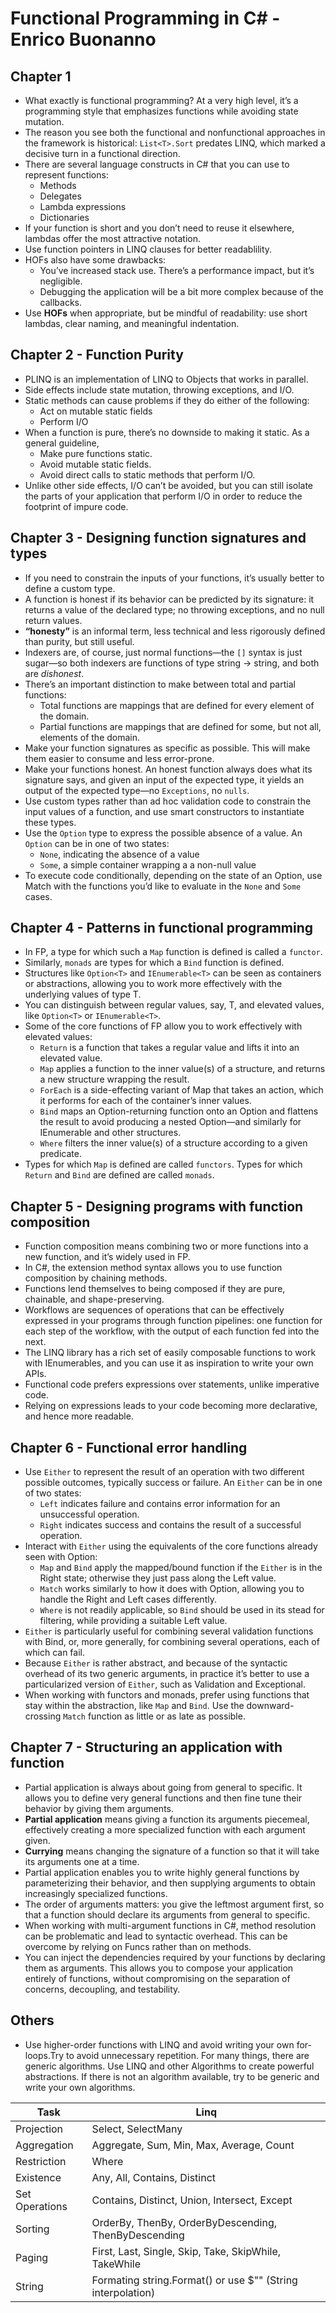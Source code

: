 # Functional Programming in C# - Enrico Buonanno

## Chapter 1

- What exactly is functional programming? At a very high level, it’s a programming style that
emphasizes functions while avoiding state mutation. 
- The reason you see both the functional and nonfunctional approaches in the framework is
historical: `List<T>.Sort` predates LINQ, which marked a decisive turn in a functional direction.
- There are several language constructs in C# that you can use to represent functions:
    - Methods
    - Delegates
    - Lambda expressions
    - Dictionaries
- If your function is short and you don’t need to reuse it elsewhere, lambdas offer the most
attractive notation.
- Use function pointers in LINQ clauses for better readablility. 
- HOFs also have some drawbacks:
    - You’ve increased stack use. There’s a performance impact, but it’s negligible.
    - Debugging the application will be a bit more complex because of the callbacks.
- Use **HOFs** when appropriate, but be mindful of readability: use short lambdas, clear naming, and meaningful indentation.

## Chapter 2 - Function Purity

- PLINQ is an implementation of LINQ to Objects that works in parallel.
- Side effects include state mutation, throwing exceptions, and I/O.
- Static methods can cause problems if they do either of the following:
    - Act on mutable static fields
    - Perform I/O
- When a function is pure, there’s no downside to making it static. As a general guideline,
    - Make pure functions static.
    - Avoid mutable static fields.
    - Avoid direct calls to static methods that perform I/O.
- Unlike other side effects, I/O can’t be avoided, but you can still isolate the parts of your
application that perform I/O in order to reduce the footprint of impure code.

## Chapter 3 - Designing function signatures and types

- If you need to constrain the inputs of your functions, it’s usually better to define a custom type.
- A function is honest if its behavior can be predicted by its signature: it returns a value of the declared type; no throwing exceptions, and no null return values.
- **“honesty”** is an informal term, less technical and less rigorously defined than purity, but still useful.
- Indexers are, of course, just normal functions—the `[]` syntax is just sugar—so both indexers are
functions of type string → string, and both are *dishonest*.
- There’s an important distinction to make between total and partial functions:
    - Total functions are mappings that are defined for every element of the domain.
    - Partial functions are mappings that are defined for some, but not all, elements of the
    domain.
- Make your function signatures as specific as possible. This will make them easier to consume and less error-prone.
- Make your functions honest. An honest function always does what its signature says, and given an input of the expected type, it yields an output of the expected type—no `Exceptions`, no `nulls`.
- Use custom types rather than ad hoc validation code to constrain the input values of a
function, and use smart constructors to instantiate these types.
- Use the `Option` type to express the possible absence of a value. An `Option` can be in one of
two states:
    - `None`, indicating the absence of a value
    - `Some`, a simple container wrapping a a non-null value
- To execute code conditionally, depending on the state of an Option, use Match with the
functions you’d like to evaluate in the `None` and `Some` cases.

## Chapter 4 - Patterns in functional programming

- In FP, a type for which such a `Map` function is defined is called a `functor`.
- Similarly, `monads` are types for which a `Bind` function is defined.
- Structures like `Option<T>` and `IEnumerable<T>` can be seen as containers or abstractions, allowing you to work more effectively with the underlying values of type T.
- You can distinguish between regular values, say, T, and elevated values, like `Option<T>` or `IEnumerable<T>`.
- Some of the core functions of FP allow you to work effectively with elevated values:
    - `Return` is a function that takes a regular value and lifts it into an elevated value.
    - `Map` applies a function to the inner value(s) of a structure, and returns a new structure wrapping the result.
    - `ForEach` is a side-effecting variant of Map that takes an action, which it performs for each of the container’s inner values.
    - `Bind` maps an Option-returning function onto an Option and flattens the result to avoid producing a nested Option—and similarly for IEnumerable and other structures.
    - `Where` filters the inner value(s) of a structure according to a given predicate.
- Types for which `Map` is defined are called `functors`. Types for which `Return` and `Bind` are defined are called `monads`.

## Chapter 5 - Designing programs with function composition

- Function composition means combining two or more functions into a new function, and it’s widely used in FP.
- In C#, the extension method syntax allows you to use function composition by chaining methods.
- Functions lend themselves to being composed if they are pure, chainable, and shape-preserving.
- Workflows are sequences of operations that can be effectively expressed in your programs through function pipelines: one function for each step of the workflow, with the output of each function fed into the next.
- The LINQ library has a rich set of easily composable functions to work with IEnumerables, and you can use it as inspiration to write your own APIs.
- Functional code prefers expressions over statements, unlike imperative code.
- Relying on expressions leads to your code becoming more declarative, and hence more readable.

## Chapter 6 -  Functional error handling

- Use `Either` to represent the result of an operation with two different possible outcomes, typically success or failure. An `Either` can be in one of two states:
    - `Left` indicates failure and contains error information for an unsuccessful operation.
    - `Right` indicates success and contains the result of a successful operation.
- Interact with `Either` using the equivalents of the core functions already seen with Option:
    - `Map` and `Bind` apply the mapped/bound function if the `Either` is in the Right state; otherwise they just pass along the Left value.
    - `Match` works similarly to how it does with Option, allowing you to handle the Right and Left cases differently.
    - `Where` is not readily applicable, so `Bind` should be used in its stead for filtering, while providing a suitable Left value.
- `Either` is particularly useful for combining several validation functions with Bind, or, more generally, for combining several operations, each of which can fail.
- Because `Either` is rather abstract, and because of the syntactic overhead of its two generic arguments, in practice it’s better to use a particularized version of `Either`, such as
Validation and Exceptional.
- When working with functors and monads, prefer using functions that stay within the abstraction, like `Map` and `Bind`. Use the downward-crossing `Match` function as little or as late
as possible.

## Chapter 7 - Structuring an application with function

- Partial application is always about going from general to specific. It allows you to define very general functions and then fine tune their behavior by giving them arguments.
- **Partial application** means giving a function its arguments piecemeal, effectively creating a more specialized function with each argument given.
- **Currying** means changing the signature of a function so that it will take its arguments one at a time.
- Partial application enables you to write highly general functions by parameterizing their behavior, and then supplying arguments to obtain increasingly specialized functions.
- The order of arguments matters: you give the leftmost argument first, so that a function should declare its arguments from general to specific.
- When working with multi-argument functions in C#, method resolution can be problematic and lead to syntactic overhead. This can be overcome by relying on Funcs rather than on
methods.
- You can inject the dependencies required by your functions by declaring them as arguments. This allows you to compose your application entirely of functions, without
compromising on the separation of concerns, decoupling, and testability.


## Others

- Use higher-order functions with LINQ and avoid writing your own for-loops.Try to avoid unnecessary repetition. For many things, there are generic algorithms. Use LINQ and other Algorithms to create powerful abstractions. If there is not an algorithm available, try to be generic and write your own algorithms.

| Task | Linq |
|------|------|
| Projection |	Select, SelectMany |
| Aggregation |	Aggregate, Sum, Min, Max, Average, Count |
| Restriction |	Where |
| Existence |	Any, All, Contains, Distinct |
| Set Operations |	Contains, Distinct, Union, Intersect, Except |
| Sorting |	OrderBy, ThenBy, OrderByDescending, ThenByDescending |
| Paging |	First, Last, Single, Skip, Take, SkipWhile, TakeWhile |
| String | Formating	string.Format() or use $"" (String interpolation) |